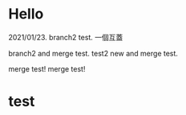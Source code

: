 # Hello

2021/01/23.
branch2 test.
一個互蓋

branch2 and merge test.
test2 new and merge test.

merge test! merge test!
# test
